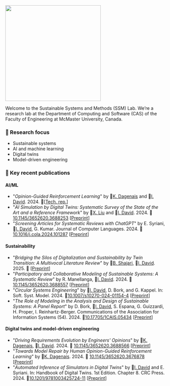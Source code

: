 <img src="https://istvandavid.com/wp-content/uploads/2023/11/ssm-full-768x126.png" width="300"/>

Welcome to the Sustainable Systems and Methods (SSM) Lab. We’re a research lab at the Department of Computing and Software (CAS) of the Faculty of Engineering at McMaster University, Canada.

### :telescope: Research focus
- Sustainable systems
- AI and machine learning
- Digital twins
- Model-driven engineering

### :page_with_curl: Key recent publications
#### AI/ML
- "_Opinion-Guided Reinforcement Learning_" by :bust_in_silhouette:[K. Dagenais](https://github.com/dagenaik) and :bust_in_silhouette:[I. David](https://istvandavid.com/). 2024. :page_facing_up:[[Tech. rep.](https://arxiv.org/abs/2405.17287)]
- "_AI Simulation by Digital Twins: Systematic Survey of the State of the Art and a Reference Framework_" by :bust_in_silhouette:[X. Liu](https://github.com/sharonlll) and :bust_in_silhouette:[I. David](https://istvandavid.com/). 2024. :page_facing_up:[10.1145/3652620.3688253](https://doi.org/10.1145/3652620.3688253) [[Preprint](https://istvandavid.com/files/AI-Simulation-Survey-2024.pdf)]
- "_Screening Articles for Systematic Reviews with ChatGPT_" by E. Syriani, :bust_in_silhouette:[I. David](https://istvandavid.com/), G. Kumar. Journal of Computer Languages. 2024. :page_facing_up:[10.1016/j.cola.2024.101287](https://doi.org/10.1016/j.cola.2024.101287) [[Preprint](https://istvandavid.com/files/ChatGPT-Screening-SR-COLA.pdf)]

#### Sustainability
- "_Bridging the Silos of Digitalization and Sustainability by Twin Transition: A Multivocal Literature Review_" by :bust_in_silhouette:[B. Shajari](), :bust_in_silhouette:[I. David](https://istvandavid.com/). 2025. :page_facing_up: [[Preprint](https://istvandavid.com/files/twin-transition-ict4s-2025.pdf)]
- "_Participatory and Collaborative Modeling of Sustainable Systems: A Systematic Review_" by R. Manellanga, :bust_in_silhouette:[I. David](https://istvandavid.com/). 2024. :page_facing_up:[10.1145/3652620.3688557](https://doi.org/10.1145/3652620.3688557) [[Preprint](https://istvandavid.com/files/participatory-collaborative-modeling-sustainability-review-2024.pdf)]
- "_Circular Systems Engineering_" by :bust_in_silhouette:[I. David](https://istvandavid.com/), D. Bork, and G. Kappel. In: Soft. Syst. Model. 2024. :page_facing_up:[10.1007/s10270-024-01154-4](https://doi.org/10.1007/s10270-024-01154-4) [[Preprint](https://arxiv.org/abs/2306.17808)]
- "_The Role of Modeling in the Analysis and Design of Sustainable Systems: A Panel Report_" by D. Bork, :bust_in_silhouette:[I. David](https://istvandavid.com/), S. Espana, G. Guizzardi, H. Proper, I. Reinhartz-Berger. Communications of the Association for Information Systems (54). 2024. :page_facing_up:[10.17705/1CAIS.05434](https://aisel.aisnet.org/cais/vol54/iss1/41/) [[Preprint](https://istvandavid.com/files/The-Role-of-Modeling-in-the-Design-and-Analysis-of-Sustainable-Systems.pdf)]

#### Digital twins and model-driven engineering
- "_Driving Requirements Evolution by Engineers' Opinions_" by :bust_in_silhouette:[K. Dagenais](https://github.com/dagenaik), :bust_in_silhouette:[I. David](https://istvandavid.com/). 2024. :page_facing_up: [10.1145/3652620.3688566](https://doi.org/10.1145/3652620.3688566) [[Preprint](https://istvandavid.com/files/Requirements-evolution-uncertainty-MPM4CPS-2024.pdf)]
- "_Towards Model Repair by Human Opinion-Guided Reinforcement Learning_" by :bust_in_silhouette:[K. Dagenais](https://github.com/dagenaik). 2024. :page_facing_up: [10.1145/3652620.3676878](https://doi.org/10.1145/3652620.3676878) [[Preprint](https://kyannadagenais.ca/uploads/papers/Model-repair-guided-reinforcement-learning-SRC2024.pdf)] 
- "_Automated Inference of Simulators in Digital Twins_" by :bust_in_silhouette:[I. David](https://istvandavid.com/) and E. Syriani. In: Handbook of Digital Twins. 1st Edition. Chapter 8. CRC Press. 2024. :page_facing_up:[10.1201/9781003425724-11](https://doi.org/10.1201/9781003425724-11) [[Preprint](https://istvandavid.com/files/rl4sim-bookchapter-2023.pdf)]
